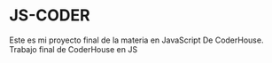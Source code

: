 # JS-CODER
Este es mi proyecto final de la materia en JavaScript De CoderHouse.
Trabajo final de CoderHouse en JS
